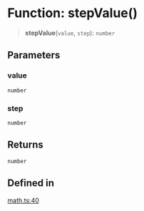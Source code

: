 # Function: stepValue()

> **stepValue**(`value`, `step`): `number`

## Parameters

### value

`number`

### step

`number`

## Returns

`number`

## Defined in

[math.ts:40](https://github.com/m1m0zzz/tremolo-ui/blob/54fbf380a034843065523580a721e5efc5837b32/packages/functions/src/math.ts#L40)
